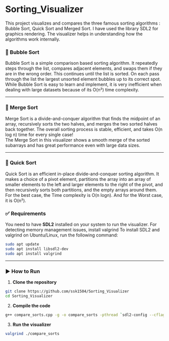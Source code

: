 # Sorting_Visualizer
This project visualizes and compares the three famous sorting algorithms : Bubble Sort, Quick Sort and Merged Sort.  I have used the library SDL2 for graphics rendering. The visualizer helps in understanding how the algorithms work internally. 

### 🔹 Bubble Sort  
Bubble Sort is a simple comparison based sorting algorithm. It repeatedly steps through the list, compares adjacent elements, and swaps them if they are in the wrong order. This continues until the list is sorted. On each pass through the list the largest unsorted element bubbles up to its correct spot.  
While Bubble Sort is easy to learn and implement, it is very inefficient when dealing with large datasets because of its O(n²) time complexity.

---

### 🔹 Merge Sort  
Merge Sort is a divide-and-conquer algorithm that finds the midpoint of an array, recursively sorts the two halves, and merges the two sorted halves back together. The overall sorting process is stable, efficient, and takes O(n log n) time for every single case!  
The Merge Sort in this visualizer shows a smooth merge of the sorted subarrays and has great performance even with large data sizes.

---

### 🔹 Quick Sort  
Quick Sort is an efficient in-place divide-and-conquer sorting algorithm. It makes a choice of a pivot element, partitions the array into an array of smaller elements to the left and larger elements to the right of the pivot, and then recursively sorts both partitions, and the empty arrays around them. For the best case, the Time complexity is O(n logn). And for the Worst case, it is O(n²).

### ✅ Requirements  
You need to have **SDL2** installed on your system to run the visualizer. For detecting memory management issues, install valgrind 
To install SDL2 and valgrind on Ubuntu/Linux, run the following command:

```bash
sudo apt update  
sudo apt install libsdl2-dev
sudo apt install valgrind
```

---

### ▶️ How to Run

1. **Clone the repository**

```bash
git clone https://github.com/ssk1504/Sorting_Visualizer 
cd Sorting_Visualizer
```

2. **Compile the code**

```bash
g++ compare_sorts.cpp -g -o compare_sorts -pthread `sdl2-config --cflags --libs`
```

3. **Run the visualizer**

```bash
valgrind ./compare_sorts
```
